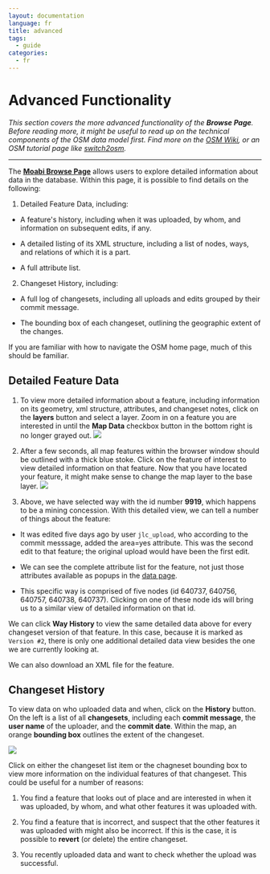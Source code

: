 ```yaml
---
layout: documentation
language: fr
title: advanced
tags:
  - guide
categories:
  - fr
---
```

# Advanced Functionality

*This section covers the more advanced functionality of the **Browse Page**.  Before reading more, it might be useful to read up on the technical components of the OSM data model first.  Find more on the [OSM Wiki](http://wiki.openstreetmap.org/wiki/Main_Page), or an OSM tutorial page like [switch2osm](http://switch2osm.org/).*

***

The **[Moabi Browse Page](osm.moabi.org)** allows users to explore detailed information about data in the database.  Within this page, it is possible to find details on the following:

1. Detailed Feature Data, including:
  * A feature's history, including when it was uploaded, by whom, and information on subsequent edits, if any.

  * A detailed listing of its XML structure, including a list of nodes, ways, and relations of which it is a part.

  * A full attribute list.

2. Changeset History, including:
  * A full log of changesets, including all uploads and edits grouped by their commit message.

  * The bounding box of each changeset, outlining the geographic extent of the changes.

If you are familiar with how to navigate the OSM home page, much of this should be familiar.


## Detailed Feature Data

1. To view more detailed information about a feature, including information on its geometry, xml structure, attributes, and changeset notes, click on the <span class="idcon layers"></span> **layers** button and select a layer. Zoom in on a feature you are interested in until the **Map Data** checkbox button in the bottom right is no longer grayed out.
![](https://farm4.staticflickr.com/3850/14309593446_37868794ce_c.jpg)

2. After a few seconds, all map features within the browser window should be outlined with a thick blue stoke.  Click on the feature of interest to view detailed information on that feature.  Now that you have located your feature, it might make sense to change the map layer to the base layer.
![](https://farm3.staticflickr.com/2897/14331471752_8c91339c44_z.jpg)

3. Above, we have selected way with the id number **9919**, which happens to be a mining concession.  With this detailed view, we can tell a number of things about the feature:

* It was edited five days ago by user `jlc_upload`, who according to the commit messsage, added the area=yes attribute. This was the second edit to that feature; the original upload would have been the first edit.

* We can see the complete attribute list for the feature, not just those attributes available as popups in the [data page]({{site.baseurl}}/data/{{page.language}}).

* This specific way is comprised of five nodes (id 640737, 640756, 640757, 640738, 640737).  Clicking on one of these node ids will bring us to a similar view of detailed information on that id.

We can click **Way History** to view the same detailed data above for every changeset version of that feature.  In this case, because it is marked as `Version #2`, there is only one additional detailed data view besides the one we are currently looking at.

We can also download an XML file for the feature.



## Changeset History

To view data on who uploaded data and when, click on the **History** button.  On the left is a list of all **changesets**, including each **commit message**, the **user name** of the uploader, and the **commit date**.  Within the map, an orange **bounding box** outlines the extent of the changeset.

![](https://farm4.staticflickr.com/3893/14353102453_4d61e8c917_z.jpg)

Click on either the changeset list item or the chagneset bounding box to view more information on the individual features of that changeset.  This could be useful for a number of reasons:

1. You find a feature that looks out of place and are interested in when it was uploaded, by whom, and what other features it was uploaded with.

2. You find a feature that is incorrect, and suspect that the other features it was uploaded with might also be incorrect.  If this is the case, it is possible to **revert** (or delete) the entire changeset.

3. You recently uploaded data and want to check whether the upload was successful.



